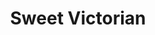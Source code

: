 ---
title: "Sweet Victorian"
url: /ciudad-autonoma-de-buenos-aires/sweet-victorian-alvarez-jonte/
shop: general
---